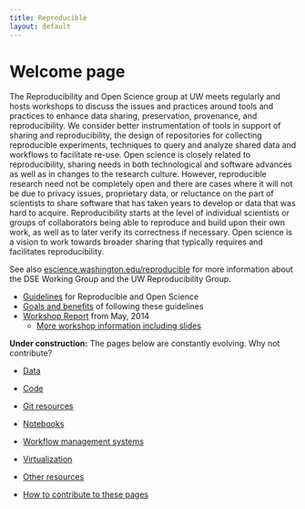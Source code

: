 ```yaml
---
title: Reproducible
layout: default
---
```


# Welcome page

The Reproducibility and Open Science group at UW meets regularly and hosts workshops to discuss the issues and practices around tools and practices to enhance data sharing, preservation, provenance, and reproducibility.  We consider better instrumentation of tools in support of sharing and reproducibility, the design of repositories for collecting reproducible experiments, techniques to query and analyze shared data and workflows to facilitate re-use.  Open science is closely related to reproducibility, sharing needs in both technological and software advances as well as in changes to the research culture.  However, reproducible research need not be completely open and there are cases where it will not be due to privacy issues, proprietary data, or reluctance on the part of scientists to share software that has taken years to develop or data that was hard to acquire.  Reproducibility starts at the level of individual scientists or groups of collaborators being able to reproduce and build upon their own work, as well as to later verify its correctness if necessary.  Open science is a vision to work towards broader sharing that typically requires and facilitates reproducibility.

See also 
[escience.washington.edu/reproducible](http://escience.washington.edu/reproducible)
for more information about the DSE Working Group and the UW Reproducibility Group.

 - [Guidelines](guidelines.html) for Reproducible and Open Science
 - [Goals and benefits](goals.html) of following these guidelines
 - [Workshop Report](workshop14/Reproducibility_Workshop_Report.pdf) from May, 2014
    * [More workshop information including slides](http://escience.washington.edu/event/first-reproducibility-workshop)

**Under construction:** The pages below are constantly evolving.  Why not contribute?

 - [Data](data.html)
 - [Code](code.html)
 - [Git resources](git.html)
 - [Notebooks](notebooks.html) 
 - [Workflow management systems](workflow.html)
 - [Virtualization](virtualization.html)
 - [Other resources](resources.html)

 - [How to contribute to these pages](howto.html)
